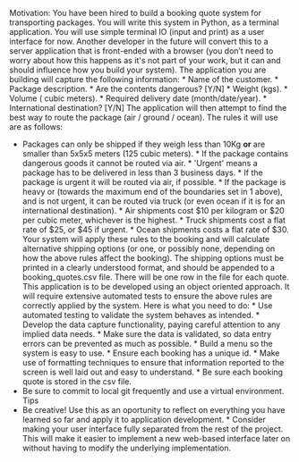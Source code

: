 Motivation:  You have been hired to build a booking quote system for
transporting packages. You will write this system in Python, as a terminal
application. You will use simple terminal IO (input and print) as a user
interface for now. Another developer in the future will convert this to a
server application that is front-ended with a browser (you don’t need to worry
about how this happens as it's not part of your work, but it can and should
influence how you build your system). The application you are building will
capture the following information:  * Name of the customer. * Package
description. * Are the contents dangerous? [Y/N] * Weight (kgs). * Volume (
cubic meters). * Required delivery date (month/date/year). * International
destination? [Y/N]  The application will then attempt to find the best way to
route the package (air / ground / ocean). The rules it will use are as follows:
* Packages can only be shipped if they weigh less than 10Kg **or** are smaller
than 5x5x5 meters (125 cubic meters). * If the package contains dangerous goods
it cannot be routed via air. * 'Urgent' means a package has to be delivered in
less than 3 business days. * If the package is urgent it will be routed via
air, if possible. * If the package is heavy or (towards the maximum end of the
boundaries set in 1 above), and is not urgent, it can be routed via truck (or
even ocean if it is for an international destination). * Air shipments cost $10
per kilogram or $20 per cubic meter, whichever is the highest. * Truck
shipments cost a flat rate of $25, or $45 if urgent. * Ocean shipments costs a
flat rate of $30. Your system will apply these rules to the booking and will
calculate alternative shipping options (or one, or possibly none, depending on
how the above rules affect the booking). The shipping options must be printed
in a clearly understood format, and should be appended to a booking_quotes.csv
file. There will be one row in the file for each quote. This application is to
be developed using an object oriented approach. It will require extensive
automated tests to ensure the above rules are correctly applied by the system.
Here is what you need to do:  * Use automated testing to validate the system
behaves as intended. * Develop the data capture functionality, paying careful
attention to any implied data needs. * Make sure the data is validated, so data
entry errors can be prevented as much as possible. * Build a menu so the system
is easy to use. * Ensure each booking has a unique id. * Make use of formatting
techniques to ensure that information reported to the screen is well laid out
and easy to understand. * Be sure each booking quote is stored in the csv file.
* Be sure to commit to local git frequently and use a virtual environment. Tips
* Be creative! Use this as an oportunity to reflect on everything you have
learned so far and apply it to application development. * Consider making your
user interface fully separated from the rest of the project. This will make it
easier to implement a new web-based interface later on without having to modify
the underlying implementation.
